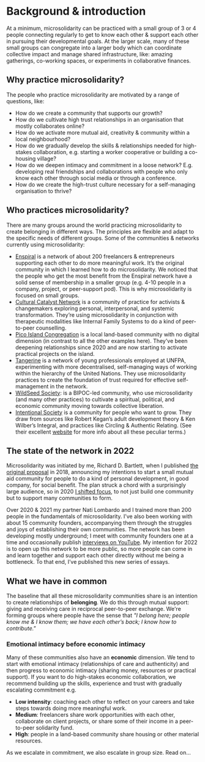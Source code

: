 # Background & introduction

At a minimum, microsolidarity can be practiced with a small group of 3 or 4 people connecting regularly to get to know each other & support each other in pursuing their developmental goals. At the larger scale, many of these small groups can congregate into a larger body which can coordinate collective impact and manage shared infrastructure, like: amazing gatherings, co-working spaces, or experiments in collaborative finances.

## Why practice microsolidarity?

The people who practice microsolidarity are motivated by a range of questions, like:

* How do we create a community that supports our growth?
* How do we cultivate high trust relationships in an organisation that mostly collaborates online?
* How do we activate more mutual aid, creativity & community within a local neighbourhood?
* How do we gradually develop the skills & relationships needed for high-stakes collaboration, e.g. starting a worker cooperative or building a co-housing village?
* How do we deepen intimacy and commitment in a loose network? E.g. developing real friendships and collaborations with people who only know each other through social media or through a conference.
* How do we create the high-trust culture necessary for a self-managing organisation to thrive?

## Who practices microsolidarity?

There are many groups around the world practicing microsolidarity to create belonging in different ways. The principles are flexible and adapt to the specific needs of different groups. Some of the communities & networks currently using microsolidarity:

* [Enspiral](http://enspiral.com) is a network of about 200 freelancers & entrepreneurs supporting each other to do more meaningful work. It’s the original community in which I learned how to do microsolidarity. We noticed that the people who get the most benefit from the Enspiral network have a solid sense of membership in a smaller group (e.g. 4-10 people in a company, project, or peer-support pod). This is why microsolidarity is focused on small groups.
* [Cultural Catalyst Network](http://culturalcatalystnetwork.org/) is a community of practice for activists & changemakers exploring personal, interpersonal, and systemic transformation. They’re using microsolidarity in conjunction with therapeutic modalities like Internal Family Systems to do a kind of peer-to-peer counselling.
* [Pico Island Congregation](https://pico.microsolidarity.cc/) is a local land-based community with no digital dimension (in contrast to all the other examples here). They’ve been deepening relationships since 2020 and are now starting to activate practical projects on the island.
* [Tangerine](https://docs.google.com/presentation/d/1KZR6jkvMXfctr7C0uok4dvaIu04Njm3sdz7oYuKOkX0/edit#slide=id.p) is a network of young professionals employed at UNFPA, experimenting with more decentralised, self-managing ways of working within the hierarchy of the United Nations. They use microsolidarity practices to create the foundation of trust required for effective self-management in the network.
* [WildSeed Society](https://www.wildseedsociety.com/): is a BIPOC-led community, who use microsolidarity (and many other practices) to cultivate a spiritual, political, and economic community moving towards collective liberation.
* [Intentional Society](https://www.intentionalsociety.org/) is a community for people who want to grow. They draw from sources like Robert Kegan’s adult development theory & Ken Wilber’s Integral, and practices like Circling & Authentic Relating. (See their excellent [website](https://www.intentionalsociety.org/) for more info about all these peculiar terms.)

## The state of the network in 2022

Microsolidarity was initiated by me, Richard D. Bartlett, when I published [the original proposal](../articles/proposal.md) in 2018, announcing my intentions to start a small mutual aid community for people to do a kind of personal development, in good company, for social benefit. The plan struck a chord with a surprisingly large audience, so in 2020 [I shifted focus](../articles/2-update-2020.md), to not just build one community but to support many communities to form.

Over 2020 & 2021 my partner Nati Lombardo and I trained more than 200 people in the fundamentals of microsolidarity. I’ve also been working with about 15 community founders, accompanying them through the struggles and joys of establishing their own communities. The network has been developing mostly underground; I meet with community founders one at a time and occasionally publish [interviews on YouTube](https://www.youtube.com/playlist?list=PLhAtJq9uAnRHYyUKI4sX03FHLpCkclFDA). My intention for 2022 is to open up this network to be more public, so more people can come in and learn together and support each other directly without me being a bottleneck. To that end, I’ve published this new series of essays.

## What we have in common

The baseline that all these microsolidarity communities share is an intention to create relationships of **belonging**. We do this through mutual support: giving and receiving care in reciprocal peer-to-peer exchange. We're forming groups where people have the sense that _"I belong here; people know me & I know them; we have each other’s back; I know how to contribute."_

### Emotional intimacy before economic intimacy

Many of these communities also have an **economic** dimension. We tend to start with emotional intimacy (relationships of care and authenticity) and then progress to economic intimacy (sharing money, resources or practical support). If you want to do high-stakes economic collaboration, we recommend building up the skills, experience and trust with gradually escalating commitment e.g.

* **Low intensity**: coaching each other to reflect on your careers and take steps towards doing more meaningful work.
* **Medium**: freelancers share work opportunities with each other, collaborate on client projects, or share some of their income in a peer-to-peer solidarity fund.
* **High**: people in a land-based community share housing or other material resources.

As we escalate in commitment, we also escalate in group size. Read on...

